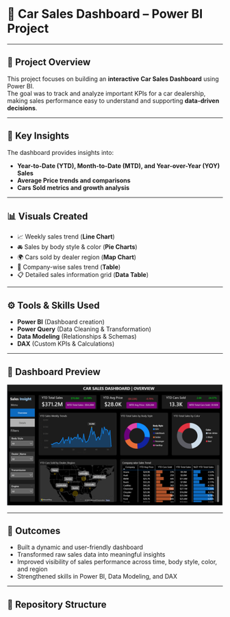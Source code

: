 # 🚗 Car Sales Dashboard – Power BI Project

---

## 📌 Project Overview
This project focuses on building an **interactive Car Sales Dashboard** using Power BI.  
The goal was to track and analyze important KPIs for a car dealership, making sales performance easy to understand and supporting **data-driven decisions**.

---

## 🎯 Key Insights
The dashboard provides insights into:  
- **Year-to-Date (YTD), Month-to-Date (MTD), and Year-over-Year (YOY) Sales**  
- **Average Price trends and comparisons**  
- **Cars Sold metrics and growth analysis**  

---

## 📊 Visuals Created
- 📈 Weekly sales trend (**Line Chart**)  
- 🚘 Sales by body style & color (**Pie Charts**)  
- 🌍 Cars sold by dealer region (**Map Chart**)  
- 🏢 Company-wise sales trend (**Table**)  
- 📋 Detailed sales information grid (**Data Table**)  

---

## ⚙️ Tools & Skills Used
- **Power BI** (Dashboard creation)  
- **Power Query** (Data Cleaning & Transformation)  
- **Data Modeling** (Relationships & Schemas)  
- **DAX** (Custom KPIs & Calculations)  

---

## 📸 Dashboard Preview
![Car Sales Dashboard Overview](https://github.com/Zainulabidin7/Car-Sales-Dashboard/blob/main/Car%20sales%20dashboard%20overview.png)

---

## 🚀 Outcomes
- Built a dynamic and user-friendly dashboard  
- Transformed raw sales data into meaningful insights  
- Improved visibility of sales performance across time, body style, color, and region  
- Strengthened skills in Power BI, Data Modeling, and DAX  

---

## 📂 Repository Structure
